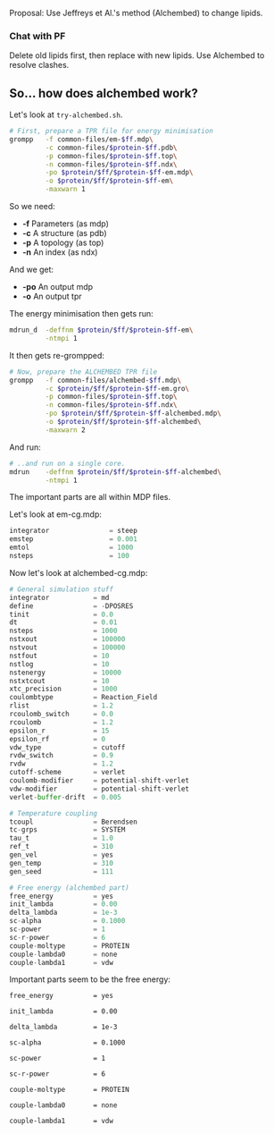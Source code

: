 Proposal: Use Jeffreys et Al.'s method (Alchembed) to change lipids.

### Chat with PF

Delete old lipids first, then replace with new lipids. Use Alchembed to resolve clashes.

So... how does alchembed work?
------------------------------

Let's look at `try-alchembed.sh`. 

```bash
# First, prepare a TPR file for energy minimisation
grompp   -f common-files/em-$ff.mdp\
         -c common-files/$protein-$ff.pdb\
         -p common-files/$protein-$ff.top\
         -n common-files/$protein-$ff.ndx\
         -po $protein/$ff/$protein-$ff-em.mdp\
         -o $protein/$ff/$protein-$ff-em\
         -maxwarn 1
```

So we need:

- **-f** Parameters (as mdp)
- **-c** A structure (as pdb)
- **-p** A topology (as top)
- **-n** An index (as ndx)

And we get:

- **-po** An output mdp
- **-o** An output tpr

The energy minimisation then gets run:

```bash
mdrun_d  -deffnm $protein/$ff/$protein-$ff-em\
         -ntmpi 1
```

It then gets re-grompped:

```bash
# Now, prepare the ALCHEMBED TPR file
grompp   -f common-files/alchembed-$ff.mdp\
         -c $protein/$ff/$protein-$ff-em.gro\
         -p common-files/$protein-$ff.top\
         -n common-files/$protein-$ff.ndx\
         -po $protein/$ff/$protein-$ff-alchembed.mdp\
         -o $protein/$ff/$protein-$ff-alchembed\
         -maxwarn 2
```

And run:

```bash
# ..and run on a single core. 
mdrun    -deffnm $protein/$ff/$protein-$ff-alchembed\
         -ntmpi 1
```

The important parts are all within MDP files.

Let's look at em-cg.mdp:

```python
integrator               = steep
emstep                   = 0.001
emtol                    = 1000
nsteps                   = 100
```

Now let's look at alchembed-cg.mdp:

```python
# General simulation stuff
integrator           = md           
define               = -DPOSRES
tinit                = 0.0          
dt                   = 0.01
nsteps               = 1000
nstxout              = 100000
nstvout              = 100000
nstfout              = 10
nstlog               = 10
nstenergy            = 10000
nstxtcout            = 10
xtc_precision        = 1000
coulombtype          = Reaction_Field
rlist                = 1.2
rcoulomb_switch      = 0.0  
rcoulomb             = 1.2
epsilon_r            = 15
epsilon_rf           = 0   
vdw_type             = cutoff 
rvdw_switch          = 0.9
rvdw                 = 1.2
cutoff-scheme        = verlet
coulomb-modifier     = potential-shift-verlet
vdw-modifier         = potential-shift-verlet
verlet-buffer-drift  = 0.005

# Temperature coupling
tcoupl               = Berendsen
tc-grps              = SYSTEM
tau_t                = 1.0 
ref_t                = 310 
gen_vel              = yes
gen_temp             = 310
gen_seed             = 111

# Free energy (alchembed part)
free_energy          = yes
init_lambda          = 0.00
delta_lambda         = 1e-3
sc-alpha             = 0.1000
sc-power             = 1
sc-r-power           = 6
couple-moltype       = PROTEIN
couple-lambda0       = none
couple-lambda1       = vdw
```

Important parts seem to be the free energy:

`free_energy          = yes`

`init_lambda          = 0.00`

`delta_lambda         = 1e-3`

`sc-alpha             = 0.1000`

`sc-power             = 1`

`sc-r-power           = 6`

`couple-moltype       = PROTEIN`

`couple-lambda0       = none`

`couple-lambda1       = vdw`